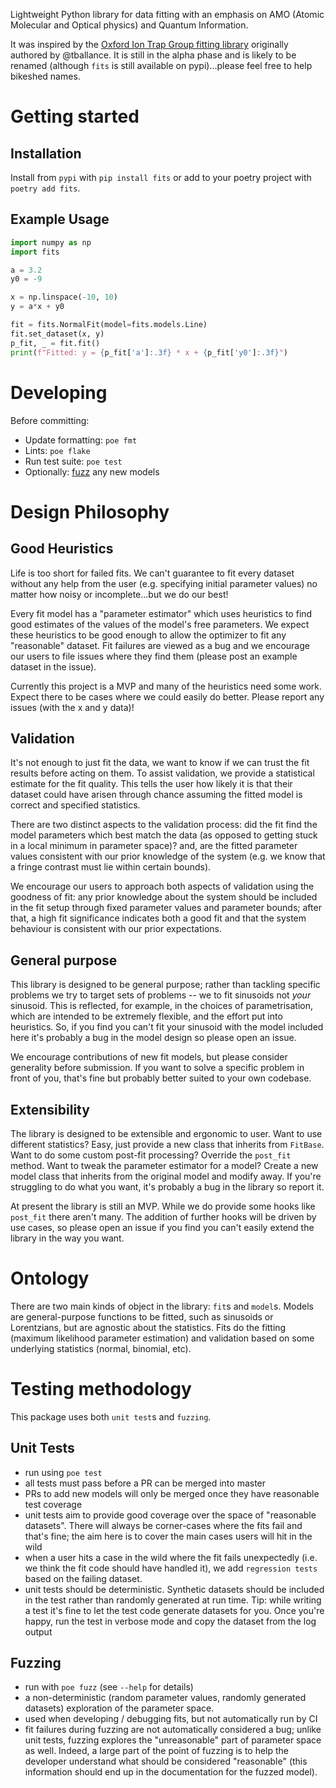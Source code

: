 Lightweight Python library for data fitting with an emphasis on AMO (Atomic Molecular and Optical physics) and Quantum Information.

It was inspired by the [Oxford Ion Trap Group fitting library](https://github.com/OxfordIonTrapGroup/oitg/tree/master/oitg/fitting) originally authored by @tballance. It is still in the alpha phase and is likely to be renamed (although `fits` is still available on pypi)...please feel free to help bikeshed names.

# Getting started

## Installation

Install from `pypi` with `pip install fits` or add to your poetry project with `poetry add fits`.

## Example Usage

```python
import numpy as np
import fits

a = 3.2
y0 = -9

x = np.linspace(-10, 10)
y = a*x + y0

fit = fits.NormalFit(model=fits.models.Line)
fit.set_dataset(x, y)
p_fit, _ = fit.fit()
print(f"Fitted: y = {p_fit['a']:.3f} * x + {p_fit['y0']:.3f}")
```

# Developing

Before committing:
- Update formatting: `poe fmt`
- Lints: `poe flake`
- Run test suite: `poe test`
- Optionally: [fuzz](Fuzzing) any new models

# Design Philosophy

## Good Heuristics

Life is too short for failed fits. We can't guarantee to fit every dataset without any help from the user (e.g. specifying initial parameter values) no matter how noisy or incomplete...but we do our best!

Every fit model has a "parameter estimator" which uses heuristics to find good estimates of the values of the model's free parameters. We expect these heuristics to be good enough to allow the optimizer to fit any "reasonable" dataset. Fit failures are viewed as a bug and we encourage our users to file issues where they find them (please post an example dataset in the issue).

Currently this project is a MVP and many of the heuristics need some work. Expect there to be cases where we could easily do better. Please report any issues (with the x and y data)!

## Validation

It's not enough to just fit the data, we want to know if we can trust the fit results before acting on them. To assist validation, we provide a statistical estimate for the fit quality. This tells the user how likely it is that their dataset could have arisen through chance assuming the fitted model is correct and specified statistics.

There are two distinct aspects to the validation process: did the fit find the model parameters which best match the data (as opposed to getting stuck in a local minimum in parameter space)? and, are the fitted parameter values consistent with our prior knowledge of the system (e.g. we know that a fringe contrast must lie within certain bounds).

We encourage our users to approach both aspects of validation using the goodness of fit: any prior knowledge about the system should be included in the fit setup through fixed parameter values and parameter bounds; after that, a high fit significance indicates both a good fit and that the system behaviour is consistent with our prior expectations.

## General purpose

This library is designed to be general purpose; rather than tackling specific problems we try to target sets of problems -- we to fit sinusoids not *your* sinusoid. This is reflected, for example, in the choices of parametrisation, which are intended to be extremely flexible, and the effort put into heuristics. So, if you find you can't fit your sinusoid with the model included here it's probably a bug in the model design so please open an issue.

We encourage contributions of new fit models, but please consider generality before submission. If you want to solve a specific problem in front of you, that's fine but probably better suited to your own codebase.

## Extensibility

The library is designed to be extensible and ergonomic to user. Want to use different statistics? Easy, just provide a new class that inherits from `FitBase`. Want to do some custom post-fit processing? Override the `post_fit` method. Want to tweak the parameter estimator for a model? Create a new model class that inherits from the original model and modify away. If you're struggling to do what you want, it's probably a bug in the library so report it.

At present the library is still an MVP. While we do provide some hooks like `post_fit` there aren't many. The addition of further hooks will be driven by use cases, so please open an issue if you find you can't easily extend the library in the way you want.

# Ontology

There are two main kinds of object in the library: `fit`s and `model`s. Models are general-purpose functions to be fitted, such as sinusoids or Lorentzians, but are agnostic about the statistics. Fits do the fitting (maximum likelihood parameter estimation) and validation based on some underlying statistics (normal, binomial, etc). 

# Testing methodology

This package uses both `unit test`s and `fuzzing`.

## Unit Tests

- run using `poe test`
- all tests must pass before a PR can be merged into master
- PRs to add new models will only be merged once they have reasonable test coverage
- unit tests aim to provide good coverage over the space of "reasonable datasets". There
  will always be corner-cases where the fits fail and that's fine; the aim here is to
  cover the main cases users will hit in the wild
- when a user hits a case in the wild where the fit fails unexpectedly (i.e. we think
  the fit code should have handled it), we add `regression tests` based on the failing
  dataset. 
- unit tests should be deterministic. Synthetic datasets should be included in the test
  rather than randomly generated at run time. Tip: while writing a test it's fine to let
  the test code generate datasets for you. Once you're happy, run the test in verbose
  mode and copy the dataset from the log output

## Fuzzing

- run with `poe fuzz` (see `--help` for details)
- a non-deterministic (random parameter values, randomly generated datasets) exploration
  of the parameter space.
- used when developing / debugging fits, but not automatically run by CI
- fit failures during fuzzing are not automatically considered a bug; unlike unit tests,
  fuzzing explores the "unreasonable" part of parameter space as well. Indeed, a large
  part of the point of fuzzing is to help the developer understand what should be
  considered "reasonable" (this information should end up in the documentation for the
  fuzzed model).
